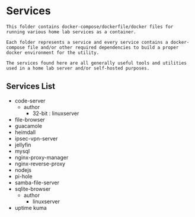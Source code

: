 # Services

```
This folder contains docker-compose/dockerfile/docker files for running various home lab services as a container.

Each folder represents a service and every service contains a docker-compose file and/or other required dependencies to build a proper docker environment for the utility.

The services found here are all generally useful tools and utilities used in a home lab server and/or self-hosted purposes.
```

## Services List
- code-server
    - author
        + 32-bit : linuxserver
- file-browser
- guacamole
- heimdall
- ipsec-vpn-server
- jellyfin
- mysql
- nginx-proxy-manager
- nginx-reverse-proxy
- nodejs
- pi-hole
- samba-file-server
- sqlite-browser
    - author
        + linuxserver
- uptime kuma